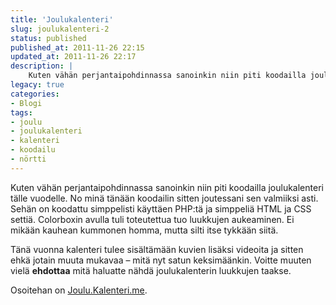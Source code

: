 ```yaml
---
title: 'Joulukalenteri'
slug: joulukalenteri-2
status: published
published_at: 2011-11-26 22:15
updated_at: 2011-11-26 22:17
description: |
    Kuten vähän perjantaipohdinnassa sanoinkin niin piti koodailla joulukalenteri tälle vuodelle. No minä tänään koodailin sitten joutessani sen valmiiksi asti. Sehän on koodattu simppelisti käyttäen PHP:tä ja simppeliä HTML ja CSS settiä. Colorboxin avulla tuli toteutettua tuo luukkujen aukeaminen. Ei mikään kauhean kummonen homma, mutta silti itse tykkään siitä. Tänä vuonna kalenteri tulee sisältämään kuvien lisäksi… Jatka lukemista Joulukalenteri
legacy: true
categories:
- Blogi
tags:
- joulu
- joulukalenteri
- kalenteri
- koodailu
- nörtti
---
```


<p>Kuten vähän perjantaipohdinnassa sanoinkin niin piti koodailla joulukalenteri tälle vuodelle. No minä tänään koodailin sitten joutessani sen valmiiksi asti. Sehän on koodattu simppelisti käyttäen PHP:tä ja simppeliä HTML ja CSS settiä. Colorboxin avulla tuli toteutettua tuo luukkujen aukeaminen. Ei mikään kauhean kummonen homma, mutta silti itse tykkään siitä.</p>
<p>Tänä vuonna kalenteri tulee sisältämään kuvien lisäksi videoita ja sitten ehkä jotain muuta mukavaa &#8211; mitä nyt satun keksimäänkin. Voitte muuten vielä <strong>ehdottaa</strong> mitä haluatte nähdä joulukalenterin luukkujen taakse.</p>
<p>Osoitehan on <a href="http://joulu.kalenteri.me">Joulu.Kalenteri.me</a>.</p>